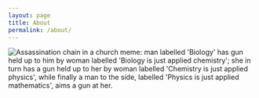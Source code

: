 ```yaml
---
layout: page
title: About
permalink: /about/
---
```


![Assassination chain in a church meme: man labelled 'Biology' has gun held up to him by woman labelled 'Biology is just applied chemistry'; she in turn has a gun held up to her by woman labelled 'Chemistry is just applied physics', while finally a man to the side, labelled 'Physics is just applied mathematics', aims a gun at her.](/blog/assets/meme.jpg)
